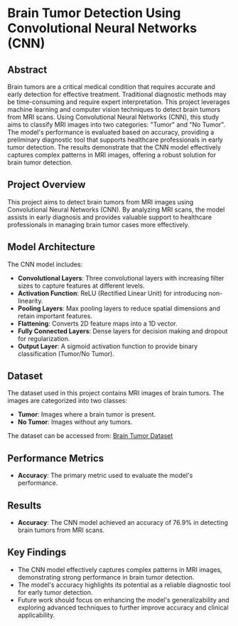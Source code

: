 # Brain Tumor Detection Using Convolutional Neural Networks (CNN)

## Abstract

Brain tumors are a critical medical condition that requires accurate and early detection for effective treatment. Traditional diagnostic methods may be time-consuming and require expert interpretation. This project leverages machine learning and computer vision techniques to detect brain tumors from MRI scans. Using Convolutional Neural Networks (CNN), this study aims to classify MRI images into two categories: "Tumor" and "No Tumor". The model's performance is evaluated based on accuracy, providing a preliminary diagnostic tool that supports healthcare professionals in early tumor detection. The results demonstrate that the CNN model effectively captures complex patterns in MRI images, offering a robust solution for brain tumor detection.

## Project Overview

This project aims to detect brain tumors from MRI images using Convolutional Neural Networks (CNN). By analyzing MRI scans, the model assists in early diagnosis and provides valuable support to healthcare professionals in managing brain tumor cases more effectively.

## Model Architecture

The CNN model includes:
- **Convolutional Layers**: Three convolutional layers with increasing filter sizes to capture features at different levels.
- **Activation Function**: ReLU (Rectified Linear Unit) for introducing non-linearity.
- **Pooling Layers**: Max pooling layers to reduce spatial dimensions and retain important features.
- **Flattening**: Converts 2D feature maps into a 1D vector.
- **Fully Connected Layers**: Dense layers for decision making and dropout for regularization.
- **Output Layer**: A sigmoid activation function to provide binary classification (Tumor/No Tumor).

## Dataset

The dataset used in this project contains MRI images of brain tumors. The images are categorized into two classes:
- **Tumor**: Images where a brain tumor is present.
- **No Tumor**: Images without any tumors.

The dataset can be accessed from: [Brain Tumor Dataset]([https://www.kaggle.com/datasets/johndasilva/brain-tumor-dataset](https://www.kaggle.com/datasets/navoneel/brain-mri-images-for-brain-tumor-detection))

## Performance Metrics

- **Accuracy**: The primary metric used to evaluate the model's performance.

## Results

- **Accuracy**: The CNN model achieved an accuracy of 76.9% in detecting brain tumors from MRI scans.

## Key Findings

- The CNN model effectively captures complex patterns in MRI images, demonstrating strong performance in brain tumor detection.
- The model's accuracy highlights its potential as a reliable diagnostic tool for early tumor detection.
- Future work should focus on enhancing the model's generalizability and exploring advanced techniques to further improve accuracy and clinical applicability.



